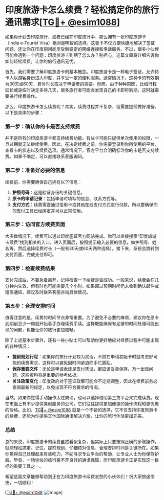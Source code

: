 # 印度旅游卡怎么续费？轻松搞定你的旅行通讯需求[[TG💪+ @esim1088](https://t.me/s/esim1088)]

如果你计划去印度旅行，或者已经在印度旅行中，那么拥有一张印度旅游卡（India e-Tourist Visa）绝对是明智的选择。这张卡不仅方便快捷地解决了签证问题，还让你在印度期间能享受到稳定的网络连接和电话服务。不过，很多小伙伴可能会遇到一个问题：印度旅游卡到期了怎么办？别担心，这篇文章将详细告诉你如何轻松续费，让你的旅行通讯无忧。

首先，我们需要了解印度旅游卡的基本概念。印度旅游卡是一种电子签证，允许持卡人以游客身份进入印度，并享受一定的便利服务。通常情况下，这种卡的有效期为30天或60天，具体时长取决于申请者的需要。然而，由于种种原因，比如行程延长或是临时决定多待几天，很多旅行者可能会发现自己的卡即将到期，这时就需要进行续费操作。

那么，印度旅游卡怎么续费呢？其实，续费过程并不复杂，但需要提前做好准备。以下是具体的步骤：

### **第一步：确认你的卡是否支持续费**

并不是所有的印度旅游卡都支持续费功能。有些卡可能只提供单次使用的权限，一旦过期就无法继续使用。因此，在决定续费之前，你需要登录到你所使用的平台，查看卡的状态以及续费选项。通常情况下，官方平台会明确标注你的卡是否支持续费。如果不确定，可以直接联系客服询问。

### **第二步：准备好必要的信息**

续费前，你需要确保自己拥有以下信息：
1. **护照号码**：这是验证身份的关键信息。
2. **原卡的申请记录**：包括申请时填写的信息、联系方式等。
3. **支付方式**：续费需要通过信用卡或其他在线支付方式进行付款，所以要确保你的支付工具已经绑定并可以正常使用。

### **第三步：访问官方续费页面**

大多数情况下，续费可以通过印度签证官方网站完成。你可以直接搜索“印度旅游卡续费”找到相关的入口。进入页面后，按照提示输入必要的信息，如护照号、姓名等，然后选择续费时长（一般有30天或60天两种选择）。接下来，系统会跳转到支付页面，完成支付即可。

### **第四步：检查续费结果**

支付完成后，不要急着离开，记得检查一下续费是否成功。一般来说，续费会在几分钟内生效，但有时也可能需要几个小时。如果超过预期时间仍未收到确认邮件或短信通知，建议及时联系客服咨询具体情况。

### **第五步：合理安排时间**

值得注意的是，续费的时间节点非常重要。为了避免不必要的麻烦，建议你在原卡到期前至少一周就开始着手办理续费手续。这样既能确保有足够的时间处理可能出现的问题，也能让你的旅行更加顺畅。

除了上述基本步骤外，还有一些小贴士可以帮助你更好地应对续费过程中可能出现的各种情况：

- **提前规划行程**：如果你的旅行计划较为灵活，不妨在申请初始卡时就考虑好可能的续费需求，这样可以避免因时间紧迫而手忙脚乱。
- **保存重要文件**：无论是申请表还是支付凭证，都应该妥善保存。万一出现问题，这些资料将是重要的参考依据。
- **关注政策变化**：印度政府对于签证政策可能会不定期调整，因此在续费前务必查阅最新的规定，以免出现不符合要求的情况。

当然，如果你觉得手动操作太过繁琐，也可以选择借助第三方平台来完成续费。现在市面上有不少提供类似服务的公司，它们往往提供更加便捷的操作流程和更优惠的价格。比如，[TG💪+ @esim1088](https://t.me/s/esim1088) 就是一个不错的选择，它不仅支持印度旅游卡的续费，还能为你提供其他国际通讯解决方案，让你的旅行体验更加完美。

### **总结**

总的来说，印度旅游卡的续费虽然看似复杂，但实际上只要按照正确的步骤操作，就能轻松搞定。记住，提前规划、仔细核对信息、合理安排时间是关键所在。如果你觉得自己处理起来有些吃力，不妨寻求专业平台的帮助，让专业人士为你保驾护航。毕竟，一场愉快的旅行离不开良好的通讯保障，而印度旅游卡正是实现这一目标的重要工具之一。

希望这篇文章能够帮助到正在为印度旅游卡续费发愁的小伙伴们！祝大家旅途愉快，一切顺利！

[[TG💪+ @esim1088](https://t.me/s/esim1088) ![Image](https://i.postimg.cc/4NQfJmqS/Snipaste-2025-05-13-00-14-12.png)]